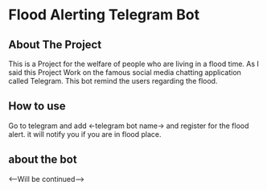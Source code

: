 # Flood Alerting Telegram Bot

## About The Project

This is a Project for the welfare of people who are living in a flood time.
As I said this Project Work on the famous social media chatting application called Telegram.
This bot remind the users regarding the flood.

## How to use

Go to telegram and add <-telegram bot name-> and register for the flood alert.
it will notify you if you are in flood place.

## about the bot

<--Will be continued-->
